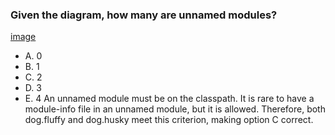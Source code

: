 ### Given the diagram, how many are unnamed modules?
[image](images/how_many_modules.jpg)
* A. 0
* B. 1
* C. 2
* D. 3
* E. 4
An unnamed module must be on the classpath.
It is rare to have a module-info file in an unnamed module,
but it is allowed.
Therefore, both dog.fluffy and dog.husky meet this criterion,
making option C correct.
